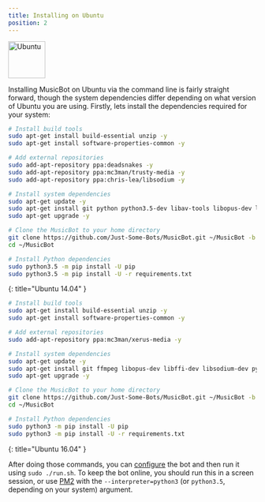 ```yaml
---
title: Installing on Ubuntu
position: 2
---
```


<img class="doc-img" src="images/ubuntu.png" alt="Ubuntu" style="width: 75px;"/>

Installing MusicBot on Ubuntu via the command line is fairly straight forward, though the system dependencies differ depending on what version of Ubuntu you are using. Firstly, lets install the dependencies required for your system:

~~~ bash
# Install build tools
sudo apt-get install build-essential unzip -y
sudo apt-get install software-properties-common -y

# Add external repositories
sudo add-apt-repository ppa:deadsnakes -y
sudo add-apt-repository ppa:mc3man/trusty-media -y
sudo add-apt-repository ppa:chris-lea/libsodium -y

# Install system dependencies
sudo apt-get update -y
sudo apt-get install git python python3.5-dev libav-tools libopus-dev libffi-dev libsodium-dev python3-pip -y
sudo apt-get upgrade -y

# Clone the MusicBot to your home directory
git clone https://github.com/Just-Some-Bots/MusicBot.git ~/MusicBot -b master
cd ~/MusicBot

# Install Python dependencies
sudo python3.5 -m pip install -U pip
sudo python3.5 -m pip install -U -r requirements.txt 
~~~
{: title="Ubuntu 14.04" }

~~~ bash
# Install build tools
sudo apt-get install build-essential unzip -y
sudo apt-get install software-properties-common -y

# Add external repositories
sudo add-apt-repository ppa:mc3man/xerus-media -y

# Install system dependencies
sudo apt-get update -y
sudo apt-get install git ffmpeg libopus-dev libffi-dev libsodium-dev python3-pip python3-dev -y
sudo apt-get upgrade -y

# Clone the MusicBot to your home directory
git clone https://github.com/Just-Some-Bots/MusicBot.git ~/MusicBot -b master
cd ~/MusicBot

# Install Python dependencies
sudo python3 -m pip install -U pip
sudo python3 -m pip install -U -r requirements.txt 
~~~
{: title="Ubuntu 16.04" }

After doing those commands, you can [configure](#guidesconfiguration) the bot and then run it using `sudo ./run.sh`. To keep the bot online, you should run this in a screen session, or use [PM2](http://pm2.keymetrics.io/docs/usage/quick-start/) with the `--interpreter=python3` (or `python3.5`, depending on your system) argument.
